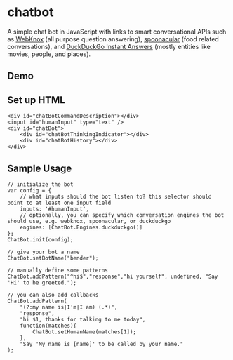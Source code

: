 # chatbot
A simple chat bot in JavaScript with links to smart conversational APIs such as [WebKnox](https://webknox.com/api) (all purpose question answering), [spoonacular](https://spoonacular.com/food-api) (food related conversations), and [DuckDuckGo Instant Answers](https://duckduckgo.com/api) (mostly entities like movies, people, and places).

## Demo

## Set up HTML
    <div id="chatBotCommandDescription"></div>
    <input id="humanInput" type="text" />
    <div id="chatBot">
        <div id="chatBotThinkingIndicator"></div>
        <div id="chatBotHistory"></div>
    </div>

## Sample Usage
    // initialize the bot
    var config = {
        // what inputs should the bot listen to? this selector should point to at least one input field
        inputs: '#humanInput',
        // optionally, you can specify which conversation engines the bot should use, e.g. webknox, spoonacular, or duckduckgo
        engines: [ChatBot.Engines.duckduckgo()]
    };
    ChatBot.init(config);
        
    // give your bot a name
    ChatBot.setBotName("bender");
        
    // manually define some patterns
    ChatBot.addPattern("^hi$","response","hi yourself", undefined, "Say 'Hi' to be greeted.");
    
    // you can also add callbacks
    ChatBot.addPattern(
        "(?:my name is|I'm|I am) (.*)",
        "response",
        "hi $1, thanks for talking to me today", 
        function(matches){
            ChatBot.setHumanName(matches[1]);
        },
        "Say 'My name is [name]' to be called by your name."
    );
    

    
   